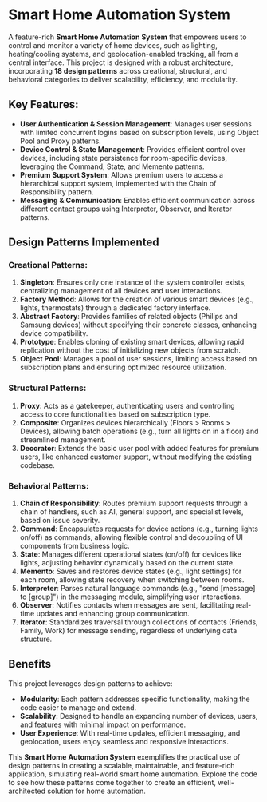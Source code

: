 # Smart Home Automation System

A feature-rich **Smart Home Automation System** that empowers users to control and monitor a variety of home devices, such as lighting, heating/cooling systems, and geolocation-enabled tracking, all from a central interface. This project is designed with a robust architecture, incorporating **18 design patterns** across creational, structural, and behavioral categories to deliver scalability, efficiency, and modularity.

## Key Features:
- **User Authentication & Session Management**: Manages user sessions with limited concurrent logins based on subscription levels, using Object Pool and Proxy patterns.
- **Device Control & State Management**: Provides efficient control over devices, including state persistence for room-specific devices, leveraging the Command, State, and Memento patterns.
- **Premium Support System**: Allows premium users to access a hierarchical support system, implemented with the Chain of Responsibility pattern.
- **Messaging & Communication**: Enables efficient communication across different contact groups using Interpreter, Observer, and Iterator patterns.

## Design Patterns Implemented

### Creational Patterns:
1. **Singleton**: Ensures only one instance of the system controller exists, centralizing management of all devices and user interactions.
2. **Factory Method**: Allows for the creation of various smart devices (e.g., lights, thermostats) through a dedicated factory interface.
3. **Abstract Factory**: Provides families of related objects (Philips and Samsung devices) without specifying their concrete classes, enhancing device compatibility.
4. **Prototype**: Enables cloning of existing smart devices, allowing rapid replication without the cost of initializing new objects from scratch.
5. **Object Pool**: Manages a pool of user sessions, limiting access based on subscription plans and ensuring optimized resource utilization.

### Structural Patterns:
1. **Proxy**: Acts as a gatekeeper, authenticating users and controlling access to core functionalities based on subscription type.
2. **Composite**: Organizes devices hierarchically (Floors > Rooms > Devices), allowing batch operations (e.g., turn all lights on in a floor) and streamlined management.
3. **Decorator**: Extends the basic user pool with added features for premium users, like enhanced customer support, without modifying the existing codebase.

### Behavioral Patterns:
1. **Chain of Responsibility**: Routes premium support requests through a chain of handlers, such as AI, general support, and specialist levels, based on issue severity.
2. **Command**: Encapsulates requests for device actions (e.g., turning lights on/off) as commands, allowing flexible control and decoupling of UI components from business logic.
3. **State**: Manages different operational states (on/off) for devices like lights, adjusting behavior dynamically based on the current state.
4. **Memento**: Saves and restores device states (e.g., light settings) for each room, allowing state recovery when switching between rooms.
5. **Interpreter**: Parses natural language commands (e.g., "send [message] to [group]") in the messaging module, simplifying user interactions.
6. **Observer**: Notifies contacts when messages are sent, facilitating real-time updates and enhancing group communication.
7. **Iterator**: Standardizes traversal through collections of contacts (Friends, Family, Work) for message sending, regardless of underlying data structure.

## Benefits
This project leverages design patterns to achieve:
- **Modularity**: Each pattern addresses specific functionality, making the code easier to manage and extend.
- **Scalability**: Designed to handle an expanding number of devices, users, and features with minimal impact on performance.
- **User Experience**: With real-time updates, efficient messaging, and geolocation, users enjoy seamless and responsive interactions.

This **Smart Home Automation System** exemplifies the practical use of design patterns in creating a scalable, maintainable, and feature-rich application, simulating real-world smart home automation. Explore the code to see how these patterns come together to create an efficient, well-architected solution for home automation.
